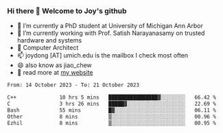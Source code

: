 ### Hi there 👋 Welcome to Joy's github

- 🔭 I’m currently a PhD student at University of Michigan Ann Arbor
- 🌱 I’m currently working with Prof. Satish Narayanasamy on trusted hardware and systems
- 👯 Computer Architect
- 📫 joydong [AT] umich.edu is the mailbox I check most often
- 😄 also know as jiao_chew
- 💬 read more at [my website](https://joydddd.github.io/)
<!--START_SECTION:waka-->

```txt
From: 14 October 2023 - To: 21 October 2023

C++              10 hrs 5 mins   ████████████████▓░░░░░░░░   66.42 %
C                3 hrs 26 mins   █████▓░░░░░░░░░░░░░░░░░░░   22.69 %
Bash             55 mins         █▓░░░░░░░░░░░░░░░░░░░░░░░   06.11 %
Other            8 mins          ▒░░░░░░░░░░░░░░░░░░░░░░░░   00.96 %
Ezhil            8 mins          ▒░░░░░░░░░░░░░░░░░░░░░░░░   00.95 %
```

<!--END_SECTION:waka-->
